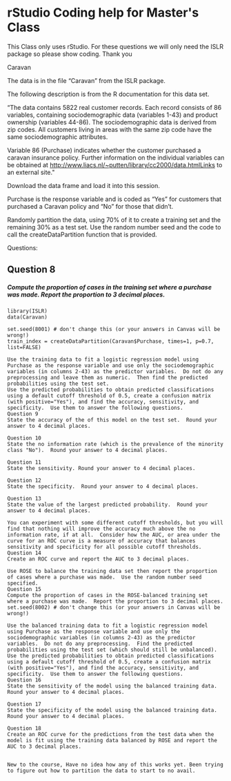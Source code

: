 
# rStudio Coding help for Master's Class

This Class only uses rStudio. 
For these questions we will only need the ISLR package so please show coding. 
Thank you



Caravan 

The data is in the file “Caravan” from the ISLR package.  



The following description is from the R documentation for this data set.  



“The data contains 5822 real customer records. Each record consists of 86 variables, containing sociodemographic data (variables 1-43) and product ownership (variables 44-86). The sociodemographic data is derived from zip codes. All customers living in areas with the same zip code have the same sociodemographic attributes. 



Variable 86 (Purchase) indicates whether the customer purchased a caravan insurance policy. Further information on the individual variables can be obtained at http://www.liacs.nl/~putten/library/cc2000/data.htmlLinks to an external site."

Download the data frame and load it into this session. 



Purchase is the response variable and is coded as “Yes” for customers that purchased a Caravan policy and “No” for those that didn’t.  



Randomly partition the data, using 70% of it to create a training set and the remaining 30% as a test set. Use the random number seed and the code to call the createDataPartition function that is provided.







Questions:



## Question 8

##### Compute the proportion of cases in the training set where a purchase was made.  Report the proportion to 3 decimal places.



```{r}
library(ISLR)
data(Caravan)

set.seed(8001) # don't change this (or your answers in Canvas will be wrong!)
train_index = createDataPartition(Caravan$Purchase, times=1, p=0.7, list=FALSE)

Use the training data to fit a logistic regression model using Purchase as the response variable and use only the sociodemographic variables (in columns 2-43) as the predictor variables.  Do not do any preprocessing and leave them as numeric.  Then find the predicted probabilities using the test set.
Use the predicted probabilities to obtain predicted classifications using a default cutoff threshold of 0.5, create a confusion matrix (with positive="Yes"), and find the accuracy, sensitivity, and specificity.  Use them to answer the following questions.
Question 9
State the accuracy of the of this model on the test set.  Round your answer to 4 decimal places.

Question 10
State the no information rate (which is the prevalence of the minority class "No").  Round your answer to 4 decimal places.

Question 11
State the sensitivity. Round your answer to 4 decimal places.

Question 12
State the specificity.  Round your answer to 4 decimal places.

Question 13
State the value of the largest predicted probability.  Round your answer to 4 decimal places.

You can experiment with some different cutoff thresholds, but you will find that nothing will improve the accuracy much above the no information rate, if at all.  Consider how the AUC, or area under the curve for an ROC curve is a measure of accuracy that balances sensitivity and specificity for all possible cutoff thresholds.
Question 14
Create an ROC curve and report the AUC to 3 decimal places.

Use ROSE to balance the training data set then report the proportion of cases where a purchase was made.  Use the random number seed specified.
Question 15
Compute the proportion of cases in the ROSE-balanced training set where a purchase was made.  Report the proportion to 3 decimal places.
set.seed(8002) # don't change this (or your answers in Canvas will be wrong!)

Use the balanced training data to fit a logistic regression model using Purchase as the response variable and use only the sociodemographic variables (in columns 2-43) as the predictor variables.  Do not do any preprocessing.  Find the predicted probabilities using the test set (which should still be unbalanced).
Use the predicted probabilities to obtain predicted classifications using a default cutoff threshold of 0.5, create a confusion matrix (with positive="Yes"), and find the accuracy, sensitivity, and specificity.  Use them to answer the following questions.
Question 16
State the sensitivity of the model using the balanced training data.  Round your answer to 4 decimal places.

Question 17
State the specificity of the model using the balanced training data.  Round your answer to 4 decimal places.

Question 18
Create an ROC curve for the predictions from the test data when the model is fit using the training data balanced by ROSE and report the AUC to 3 decimal places.


New to the course, Have no idea how any of this works yet. Been trying to figure out how to partition the data to start to no avail.


        
